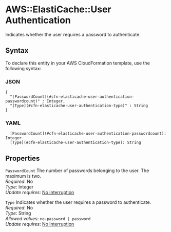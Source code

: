 # AWS::ElastiCache::User Authentication<a name="aws-properties-elasticache-user-authentication"></a>

Indicates whether the user requires a password to authenticate\.

## Syntax<a name="aws-properties-elasticache-user-authentication-syntax"></a>

To declare this entity in your AWS CloudFormation template, use the following syntax:

### JSON<a name="aws-properties-elasticache-user-authentication-syntax.json"></a>

```
{
  "[PasswordCount](#cfn-elasticache-user-authentication-passwordcount)" : Integer,
  "[Type](#cfn-elasticache-user-authentication-type)" : String
}
```

### YAML<a name="aws-properties-elasticache-user-authentication-syntax.yaml"></a>

```
  [PasswordCount](#cfn-elasticache-user-authentication-passwordcount): Integer
  [Type](#cfn-elasticache-user-authentication-type): String
```

## Properties<a name="aws-properties-elasticache-user-authentication-properties"></a>

`PasswordCount`  <a name="cfn-elasticache-user-authentication-passwordcount"></a>
The number of passwords belonging to the user\. The maximum is two\.  
*Required*: No  
*Type*: Integer  
*Update requires*: [No interruption](https://docs.aws.amazon.com/AWSCloudFormation/latest/UserGuide/using-cfn-updating-stacks-update-behaviors.html#update-no-interrupt)

`Type`  <a name="cfn-elasticache-user-authentication-type"></a>
Indicates whether the user requires a password to authenticate\.  
*Required*: No  
*Type*: String  
*Allowed values*: `no-password | password`  
*Update requires*: [No interruption](https://docs.aws.amazon.com/AWSCloudFormation/latest/UserGuide/using-cfn-updating-stacks-update-behaviors.html#update-no-interrupt)